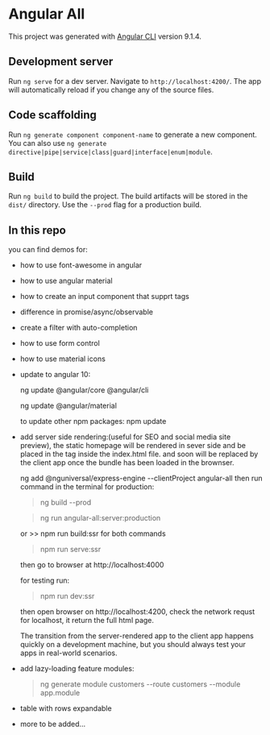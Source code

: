 # Angular All

This project was generated with [Angular CLI](https://github.com/angular/angular-cli) version 9.1.4.

## Development server

Run `ng serve` for a dev server. Navigate to `http://localhost:4200/`. The app will automatically reload if you change any of the source files.

## Code scaffolding

Run `ng generate component component-name` to generate a new component. You can also use `ng generate directive|pipe|service|class|guard|interface|enum|module`.

## Build

Run `ng build` to build the project. The build artifacts will be stored in the `dist/` directory. Use the `--prod` flag for a production build.

## In this repo

you can find demos for:

* how to use font-awesome in angular
* how to use angular material
* how to create an input component that supprt tags
* difference in promise/async/observable
* create a filter with auto-completion
* how to use form control
* how to use material icons
* update to angular 10:

  ng update @angular/core @angular/cli

  ng update @angular/material

  to update other npm packages: npm update

* add server side rendering:(useful for SEO and social media site preview), the static homepage will be rendered in sever side and be placed in the <app-root></app-root> tag inside the index.html file. and soon will be replaced by the client app once the bundle has been loaded in the brownser.

  ng add @nguniversal/express-engine --clientProject angular-all
  then run command in the terminal for production:
  > ng build --prod

  > ng run angular-all:server:production

  or >> npm run build:ssr for both commands

  > npm run serve:ssr

  then go to browser at http://localhost:4000

  for testing run:
  > npm run dev:ssr
  
  then open browser on http://localhost:4200, check the network requst for localhost, it return the full html page.


  The transition from the server-rendered app to the client app happens quickly on a development machine, but you should always test your apps in real-world scenarios.

* add lazy-loading feature modules:

   > ng generate module customers --route customers --module app.module

* table with rows expandable

* more to be added...
